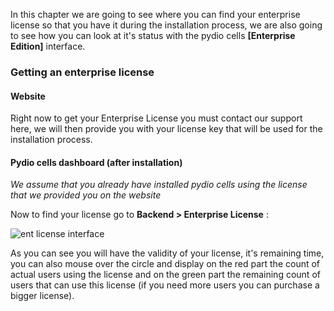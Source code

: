 In this chapter we are going to see where you can find your enterprise license so that you have it during the installation process, we are also going to see how you can look at it's status with the pydio cells **[Enterprise Edition]** interface.

### Getting an enterprise license

#### Website

Right now to get your Enterprise License you must contact our support here, we will then provide you with your license key that will be used for the installation process.


#### Pydio cells dashboard (after installation)

*We assume that you already have installed pydio cells using the license that we provided you on the website*

Now to find your license go to **Backend > Enterprise License** :

![ent license interface](/images/2_getting_started/ent_license_interface.png)

As you can see you will have the validity of your license, it's remaining time, you can also mouse over the circle and display on the red part the count of actual users using the license and on the green part the remaining count of users that can use this license (if you need more users you can purchase a bigger license).

